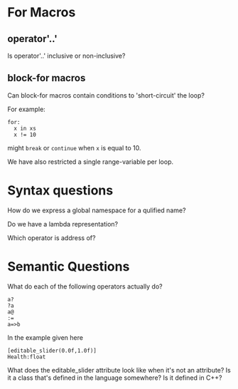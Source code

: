 # For Macros

## operator'..'
Is operator'..' inclusive or non-inclusive?

## block-for macros
Can block-for macros contain conditions to 'short-circuit' the loop?

For example:
```
for:
  x in xs
  x != 10
```

might `break` or `continue` when `x` is equal to 10.

We have also restricted a single range-variable per loop.

# Syntax questions

How do we express a global namespace for a qulified name?

Do we have a lambda representation?

Which operator is address of?

# Semantic Questions

What do each of the following operators actually do?
```
a?
?a
a@
:=
a=>b
```

In the example given here 
```
[editable_slider(0.0f,1.0f)]
Health:float
```
What does the editable_slider attribute look like when it's not an attribute?
Is it a class that's defined in the language somewhere? Is it defined in C++?
